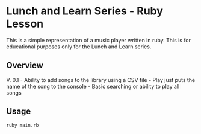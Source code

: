 Lunch and Learn Series - Ruby Lesson
=========

This is a simple representation of a music player written in ruby. This is for educational purposes only for the Lunch and Learn series. 

Overview
--------

V. 0.1
    - Ability to add songs to the library using a CSV file
    - Play just puts the name of the song to the console
    - Basic searching or ability to play all songs

Usage
-----

```sh
ruby main.rb
```